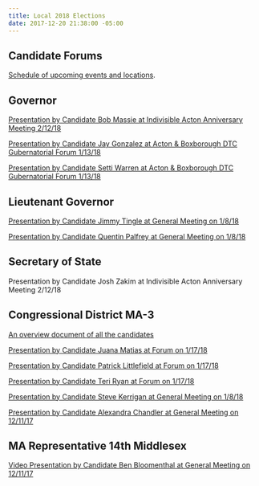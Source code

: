 ```yaml
---
title: Local 2018 Elections
date: 2017-12-20 21:38:00 -05:00
---
```



## Candidate Forums

[Schedule of upcoming events and locations](https://goo.gl/eFdgnJ).

## Governor
[Presentation by Candidate Bob Massie at Indivisible Acton Anniversary Meeting 2/12/18](https://youtu.be/8S159lWDy6U)

[Presentation by Candidate Jay Gonzalez at Acton & Boxborough DTC Gubernatorial Forum 1/13/18](https://youtu.be/W04hUE7sVPg)

[Presentation by Candidate Setti Warren at Acton & Boxborough DTC Gubernatorial Forum 1/13/18](https://youtu.be/ooagkrnlkWE)

## Lieutenant Governor
[Presentation by Candidate Jimmy Tingle at General Meeting on 1/8/18](https://youtu.be/Vbr2Az6UlKI)

[Presentation by Candidate Quentin Palfrey at General Meeting on 1/8/18](https://youtu.be/qbF5VMtXBXo)

## Secretary of State
Presentation by Candidate Josh Zakim at Indivisible Acton Anniversary Meeting 2/12/18

## Congressional District MA-3

[An overview document of all the candidates](https://docs.google.com/presentation/d/1U4vfvlHfxJlbSxCuq8muFvahNwaD7yzgzgYcRJjV7gA/edit#slide=id.g2a5734a2c3_0_0)

[Presentation by Candidate Juana Matias at Forum on 1/17/18](https://youtu.be/7ALFIyjqDjc)

[Presentation by Candidate Patrick Littlefield at Forum on 1/17/18](https://youtu.be/9zo03Q_szEA)

[Presentation by Candidate Teri Ryan at Forum on 1/17/18](https://youtu.be/gpAiTsesntg)

[Presentation by Candidate Steve Kerrigan at General Meeting on 1/8/18](https://youtu.be/esMAJlmINck)

[Presentation by Candidate Alexandra Chandler at General Meeting on 12/11/17](https://youtu.be/HQba51Ncvjo) 

## MA Representative 14th Middlesex 

[Video Presentation by Candidate Ben Bloomenthal at General Meeting on 12/11/17
](https://youtu.be/rBF8WGN0Jp0)
